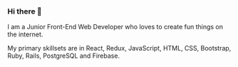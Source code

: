 ### Hi there 👋

I am a Junior Front-End Web Developer who loves to create fun things on the internet.

My primary skillsets are in React, Redux, JavaScript, HTML, CSS, Bootstrap, Ruby, Rails, PostgreSQL and Firebase. 



